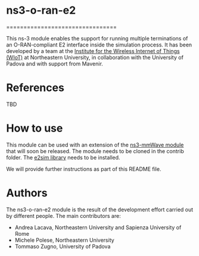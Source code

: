 # ns3-o-ran-e2

================================

This ns-3 module enables the support for running multiple terminations of an O-RAN-compliant E2 interface inside the simulation process. It has been developed by a team at the [Institute for the Wireless Internet of Things (WIoT)](https://wiot.northeastern.edu) at Northeastern University, in collaboration with the University of Padova and with support from Mavenir. 

# References

TBD
<!-- More information can be found in the paper TODO -->

# How to use

This module can be used with an extension of the [ns3-mmWave module](https://github.com/nyuwireless-unipd/ns3-mmwave) that will soon be released. The module needs to be cloned in the contrib folder. The [e2sim library](https://github.com/o-ran-sc/sim-e2-interface) needs to be installed.

We will provide further instructions as part of this README file. 

# Authors

The ns3-o-ran-e2 module is the result of the development effort carried out by different people. The main contributors are:

- Andrea Lacava, Northeastern University and Sapienza University of Rome
- Michele Polese, Northeastern University
- Tommaso Zugno, University of Padova
